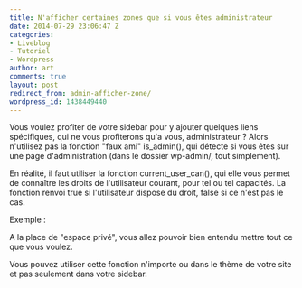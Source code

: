 ```yaml
---
title: N'afficher certaines zones que si vous êtes administrateur
date: 2014-07-29 23:06:47 Z
categories:
- Liveblog
- Tutoriel
- Wordpress
author: art
comments: true
layout: post
redirect_from: admin-afficher-zone/
wordpress_id: 1438449440
---
```


Vous voulez profiter de votre sidebar pour y ajouter quelques liens spécifiques, qui ne vous profiterons qu'a vous, administrateur ? Alors n'utilisez pas la fonction "faux ami" is_admin(), qui détecte si vous êtes sur une page d'administration (dans le dossier wp-admin/, tout simplement).

En réalité, il faut utiliser la fonction current_user_can(), qui elle vous permet de connaître les droits de l'utilisateur courant, pour tel ou tel capacités. La fonction renvoi true si l'utilisateur dispose du droit, false si ce n'est pas le cas.

Exemple :

    
    
    
    



A la place de "espace privé", vous allez pouvoir bien entendu mettre tout ce que vous voulez.


  

Vous pouvez utiliser cette fonction n'importe ou dans le thème de votre site et pas seulement dans votre sidebar.



